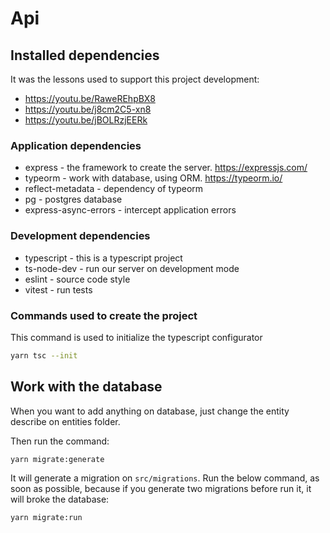 # Api

## Installed dependencies

It was the lessons used to support this project development:
- https://youtu.be/RaweREhpBX8
- https://youtu.be/j8cm2C5-xn8
- https://youtu.be/jBOLRzjEERk

### Application dependencies

* express - the framework to create the server. https://expressjs.com/
* typeorm - work with database, using ORM. https://typeorm.io/
* reflect-metadata - dependency of typeorm
* pg - postgres database
* express-async-errors - intercept application errors

### Development dependencies

* typescript - this is a typescript project
* ts-node-dev - run our server on development mode
* eslint - source code style
* vitest - run tests

### Commands used to create the project

This command is used to initialize the typescript configurator
```bash
yarn tsc --init
```

## Work with the database

When you want to add anything on database, just change the entity describe on entities folder.

Then run the command:
```bash
yarn migrate:generate
```

It will generate a migration on `src/migrations`. Run the below command, as soon as possible, because if you generate two migrations before run it, it will broke the database:
```bash
yarn migrate:run
```
